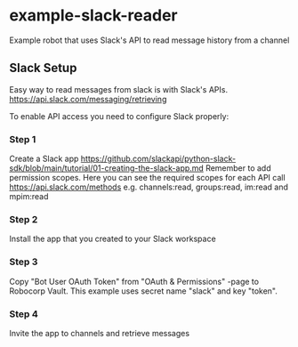 # example-slack-reader
Example robot that uses Slack's API to read message history from a channel

## Slack Setup

Easy way to read messages from slack is with Slack's APIs. https://api.slack.com/messaging/retrieving

To enable API access you need to configure Slack properly:

### Step 1

Create a Slack app https://github.com/slackapi/python-slack-sdk/blob/main/tutorial/01-creating-the-slack-app.md 
Remember to add permission scopes. Here you can see the required scopes for each API call https://api.slack.com/methods e.g. channels:read, groups:read, im:read and mpim:read

### Step 2

Install the app that you created to your Slack workspace

### Step 3

Copy "Bot User OAuth Token" from "OAuth & Permissions" -page to Robocorp Vault. This example uses secret name "slack" and key "token".

### Step 4

Invite the app to channels and retrieve messages
